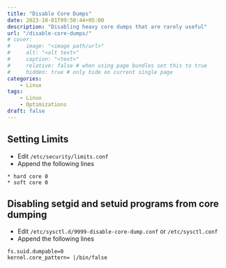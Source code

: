 ```yaml
---
title: "Disable Core Dumps"
date: 2023-10-01T09:50:44+05:00
description: "Disabling heavy core dumps that are rarely useful"
url: "/disable-core-dumps/"
# cover:
#     image: "<image path/url>"
#     alt: "<alt text>"
#     caption: "<text>"
#     relative: false # when using page bundles set this to true
#     hidden: true # only hide on current single page
categories:
    - Linux
tags:
    - Linux
    - Optimizations
draft: false
---
```

## Setting Limits
* Edit `/etc/security/limits.conf`
* Append the following lines
```
* hard core 0
* soft core 0
```
## Disabling setgid and setuid programs from core dumping
* Edit `/etc/sysctl.d/9999-disable-core-dump.conf` or `/etc/sysctl.conf`
* Append the following lines
```
fs.suid.dumpable=0
kernel.core_pattern= |/bin/false
```

